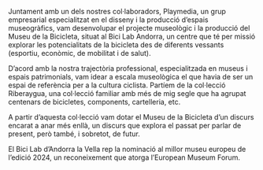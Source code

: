 Juntament amb un dels nostres col·laboradors, Playmedia, un grup empresarial especialitzat en el disseny i la producció d’espais museogràfics, vam desenvolupar el projecte museològic i la producció del Museu de la Bicicleta, situat al Bici Lab Andorra, un centre que té per missió explorar les potencialitats de la bicicleta des de diferents vessants (esportiu, econòmic, de mobilitat i de salut). 

D’acord amb la nostra trajectòria professional, especialitzada en museus i espais patrimonials, vam idear a escala museològica el que havia de ser un espai de referència per a la cultura ciclista. Partíem de la col·lecció Riberaygua, una col·lecció familiar amb més de mig segle que ha agrupat centenars de bicicletes, components, cartelleria, etc. 

A partir d’aquesta col·lecció vam dotar el Museu de la Bicicleta d’un discurs encarat a anar més enllà, un discurs que explora el passat per parlar de present, però també, i sobretot, de futur. 

El Bici Lab d’Andorra la Vella rep la nominació al millor museu europeu de l’edició 2024, un reconeixement que atorga l’European Museum Forum. 

